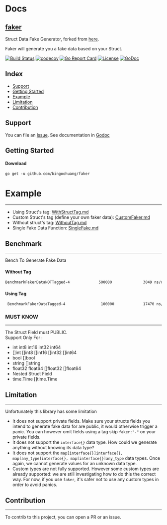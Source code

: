 # Docs

## [faker](#)

Struct Data Fake Generator, forked from [here](https://github.com/bxcodec/faker).

Faker  will generate you a fake data based on your Struct.

[![Build Status](https://travis-ci.org/bingoohuang/faker.svg?branch=master)](https://travis-ci.org/bingoohuang/faker)
[![codecov](https://codecov.io/gh/bingoohuang/faker/branch/master/graph/badge.svg)](https://codecov.io/gh/bingoohuang/faker)
[![Go Report Card](https://goreportcard.com/badge/github.com/bingoohuang/faker)](https://goreportcard.com/report/github.com/bingoohuang/faker)
[![License](https://img.shields.io/github/license/mashape/apistatus.svg)](https://github.com/bingoohuang/faker/blob/master/LICENSE)
[![GoDoc](https://godoc.org/github.com/bingoohuang/faker?status.svg)](https://godoc.org/github.com/bingoohuang/faker)

## Index

* [Support](#support)
* [Getting Started](#getting-started)
* [Example](#example)
* [Limitation](#limitation)
* [Contribution](#contribution)


## Support

You can file an [Issue](https://github.com/bingoohuang/faker/issues/new).
See documentation in [Godoc](https://godoc.org/github.com/bingoohuang/faker)


## Getting Started

#### Download

```shell
go get -u github.com/bingoohuang/faker
```
# Example

---
 
 - Using Struct's tag:  [WithStructTag.md](/WithStructTag.md)
 - Custom Struct's tag (define your own faker data): [CustomFaker.md](/CustomFaker.md)
 - Without struct's tag: [WithoutTag.md](/WithoutTag.md)
 - Single Fake Data Function: [SingleFake.md](/SingleFake.md)
 

## Benchmark

---

Bench To Generate Fake Data
#### Without Tag
```bash
BenchmarkFakerDataNOTTagged-4             500000              3049 ns/op             488 B/op         20 allocs/op
```

#### Using Tag
```bash
 BenchmarkFakerDataTagged-4                100000             17470 ns/op             380 B/op         26 allocs/op
```

### MUST KNOW

---

The Struct Field must PUBLIC.<br>
Support Only For :

* int  int8  int16  int32  int64
* []int  []int8  []int16  []int32  []int64
* bool []bool
* string []string
* float32 float64 []float32 []float64
* Nested Struct Field
* time.Time []time.Time

## Limitation

---

Unfortunately this library has some limitation
* It does not support private fields. Make sure your structs fields you intend to generate fake data for are public, it would otherwise trigger a panic. You can however omit fields using a tag skip `faker:"-"` on your private fields.
* It does not support the `interface{}` data type. How could we generate anything without knowing its data type?
* It does not support the `map[interface{}]interface{}, map[any_type]interface{}, map[interface{}]any_type` data types. Once again, we cannot generate values for an unknown data type.
* Custom types are not fully supported. However some custom types are already supported: we are still investigating how to do this the correct way. For now, if you use `faker`, it's safer not to use any custom types in order to avoid panics.

## Contribution

---

To contrib to this project, you can open a PR or an issue.
